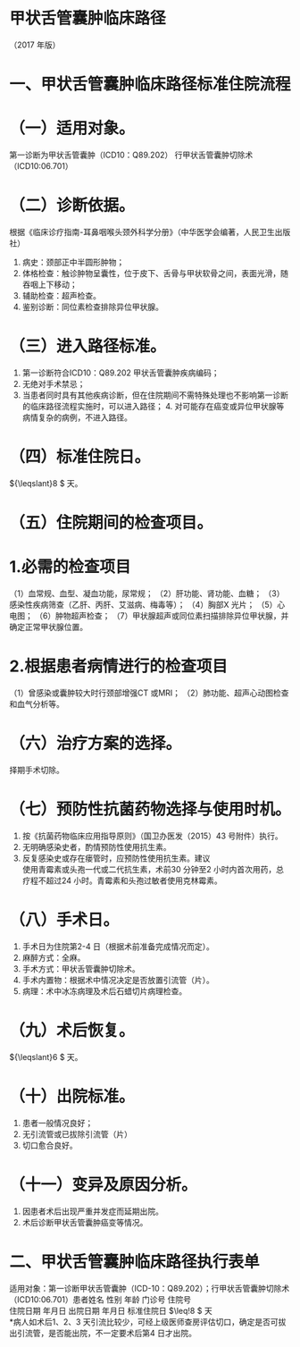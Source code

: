 # 甲状舌管囊肿临床路径  
（2017 年版）  
# 一、甲状舌管囊肿临床路径标准住院流程  
# （一）适用对象。  
第一诊断为甲状舌管囊肿（ICD10：Q89.202） 行甲状舌管囊肿切除术（ICD10:06.701）  
# （二）诊断依据。  
根据《临床诊疗指南-耳鼻咽喉头颈外科学分册》（中华医学会编著，人民卫生出版社）  
1. 病史：颈部正中半圆形肿物； 
2. 体格检查：触诊肿物呈囊性，位于皮下、舌骨与甲状软骨之间，表面光滑，随吞咽上下移动；  
3. 辅助检查：超声检查。 
 3. 鉴别诊断：同位素检查排除异位甲状腺。  
# （三）进入路径标准。  
1. 第一诊断符合ICD10：Q89.202 甲状舌管囊肿疾病编码；
2. 无绝对手术禁忌； 
3. 当患者同时具有其他疾病诊断，但在住院期间不需特殊处理也不影响第一诊断的临床路径流程实施时，可以进入路径； 4. 对可能存在癌变或异位甲状腺等病情复杂的病例，不进入路径。  
# （四）标准住院日。  
${\leqslant}8 $ 天。  
# （五）住院期间的检查项目。  
# 1.必需的检查项目  
（1）血常规、血型、凝血功能，尿常规； 
（2）肝功能、肾功能、血糖； 
（3）感染性疾病筛查（乙肝、丙肝、艾滋病、梅毒等）； 
（4）胸部X 光片； 
（5）心电图； 
（6）肿物超声检查； 
（7）甲状腺超声或同位素扫描排除异位甲状腺，并确定正常甲状腺位置。  
# 2.根据患者病情进行的检查项目  
（1）曾感染或囊肿较大时行颈部增强CT 或MRI； 
（2）肺功能、超声心动图检查和血气分析等。  
# （六）治疗方案的选择。  
择期手术切除。  
# （七）预防性抗菌药物选择与使用时机。  
1. 按《抗菌药物临床应用指导原则》（国卫办医发（2015）43 号附件）执行。 
2. 无明确感染史者，酌情预防性使用抗生素。 
3. 反复感染史或存在瘘管时，应预防性使用抗生素。建议  
使用青霉素或头孢一代或二代抗生素，术前30 分钟至2 小时内首次用药，总疗程不超过24 小时。青霉素和头孢过敏者使用克林霉素。  
# （八）手术日。  
1. 手术日为住院第2-4 日（根据术前准备完成情况而定）。
2. 麻醉方式：全麻。 
3. 手术方式：甲状舌管囊肿切除术。 
4. 手术内置物：根据术中情况决定是否放置引流管（片）。
5. 病理：术中冰冻病理及术后石蜡切片病理检查。  
# （九）术后恢复。  
${\leqslant}6 $ 天。  
# （十）出院标准。  
1. 患者一般情况良好； 
2. 无引流管或已拔除引流管（片）
3. 切口愈合良好。  
# （十一）变异及原因分析。  
1. 因患者术后出现严重并发症而延期出院。 
2. 术后诊断甲状舌管囊肿癌变等情况。  
# 二、甲状舌管囊肿临床路径执行表单  
适用对象：第一诊断甲状舌管囊肿（ICD-10：Q89.202）；行甲状舌管囊肿切除术（ICD10:06.701）患者姓名  性别 年龄 门诊号 住院号  
住院日期  年月日   出院日期  年月日  标准住院日 $\leq\!8 $ 天  
\*病人如术后1、2、3 天引流比较少，可经上级医师查房评估切口，确定是否可拔出引流管，是否能出院，不一定要术后第4 日才出院。  